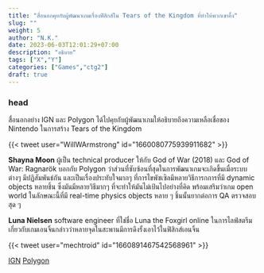 ```yaml
---
title: "สื่อนอกคุยกับผู้พัฒนาเกมเรื่องฟิสิกส์ใน Tears of the Kingdom ที่ทำให้พวกเขาอึ้ง"
slug: ""
weight: 5
author: "N.K."
date: 2023-06-03T12:01:29+07:00
description: "อธิบาย"
tags: ["X","Y"]
categories: ["Games","ctg2"]
draft: true
---
```


<!--more-->
### head

สื่อนอกอย่าง IGN และ Polygon ได้ไปคุยกับผู้พัฒนาเกมให้อธิบายถึงความเหลือเชื่อของ Nintendo ในการสร้าง Tears of the Kingdom

{{< tweet user="WillWArmstrong" id="1660080775939911682" >}}

__Shayna Moon__ ผู้เป็น technical producer ให้กับ God of War (2018) และ God of War: Ragnarök บอกกับ Polygon ว่าส่วนที่ซับซ้อนที่สุดในการพัฒนาเกมจะเกิดขึ้นเมื่อระบบต่างๆ มีปฏิสัมพันธ์กัน และเป็นเรื่องประทับใจมากๆ ที่การไขพัซเซิลมีหลายวิธีการกการที่มี dynamic objects หลายชิ้น ซึ่งมันมีหลายวิธีมากๆ ที่จะทำให้มันไม่เป้นไปอย่างที่คิด พร้อมเสริมว่าเกม open world ในลักษณะนี้ที่มี real-time physics objects หลาย ๆ ชิ้นนั้นยากต่อการ QA ตรวจสอบสุด ๆ

__Luna Nielsen__ software engineer ที่ใช่ชื่อ Luna the Foxgirl online ในการไลฟ์สตรีมเกี่ยวกับเกมเอนจิ้นกล่าวว่าหลายจุดในสะพานมีการดึงรั้งเอาไว้ในฟิสิกส์เอนจิ้น 


{{< tweet user="mechtroid" id="1660891467542568961" >}}

[IGN](https://www.ign.com/articles/game-developers-share-the-most-mind-blowing-inspiring-elements-of-tears-of-the-kingdom)
[Polygon](https://www.polygon.com/legend-zelda-tears-kingdom/23737921/tears-of-the-kingdom-bridge-physics-game-devs-explain)
